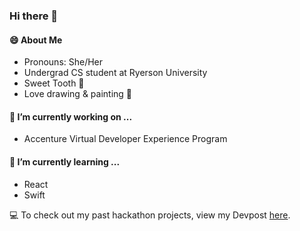 ### Hi there 👋

#### 😄 About Me
- Pronouns: She/Her 
- Undergrad CS student at Ryerson University
- Sweet Tooth :cake:
- Love drawing & painting 🎨

#### 🔭 I’m currently working on ...
- Accenture Virtual Developer Experience Program

#### 🌱 I’m currently learning ...
- React 
- Swift

:computer: To check out my past hackathon projects, view my Devpost [here](https://devpost.com/nikadariani?ref_content=user-portfolio&ref_feature=portfolio&ref_medium=global-nav). 

<!--
**nikadari/nikadari** is a ✨ _special_ ✨ repository because its `README.md` (this file) appears on your GitHub profile.

Here are some ideas to get you started:

- 🔭 I’m currently working on ...
- 🌱 I’m currently learning ...
- 👯 I’m looking to collaborate on ...
- 🤔 I’m looking for help with ...
- 💬 Ask me about ...
- 📫 How to reach me: ...
- 😄 Pronouns: ...
- ⚡ Fun fact: ...
-->
